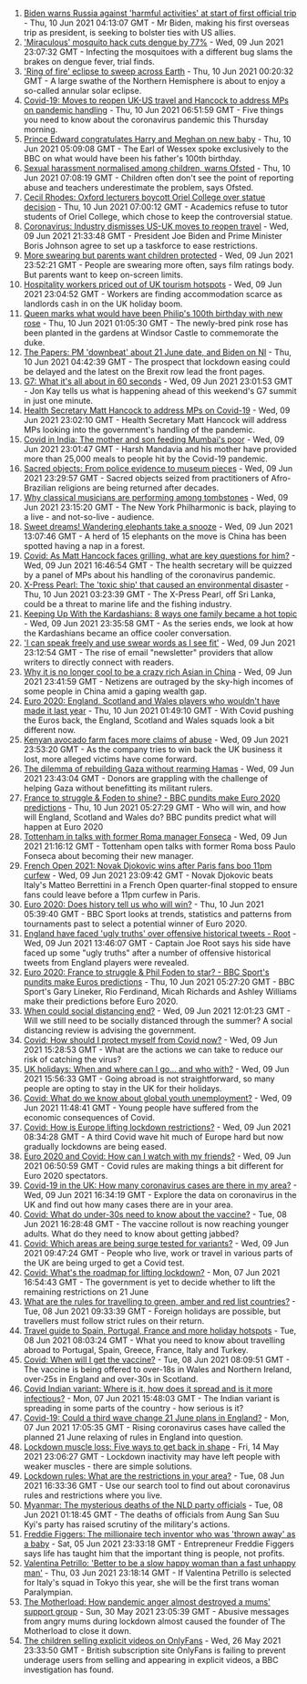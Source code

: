 1. [Biden warns Russia against 'harmful activities' at start of first official trip](https://www.bbc.co.uk/news/world-us-canada-57422348) - Thu, 10 Jun 2021 04:13:07 GMT - Mr Biden, making his first overseas trip as president, is seeking to bolster ties with US allies.
2. ['Miraculous' mosquito hack cuts dengue by 77%](https://www.bbc.co.uk/news/health-57417219) - Wed, 09 Jun 2021 23:07:32 GMT - Infecting the mosquitoes with a different bug slams the brakes on dengue fever, trial finds.
3. ['Ring of fire' eclipse to sweep across Earth](https://www.bbc.co.uk/news/science-environment-57420056) - Thu, 10 Jun 2021 00:20:32 GMT - A large swathe of the Northern Hemisphere is about to enjoy a so-called annular solar eclipse.
4. [Covid-19: Moves to reopen UK-US travel and Hancock to address MPs on pandemic handling](https://www.bbc.co.uk/news/uk-57421176) - Thu, 10 Jun 2021 06:51:59 GMT - Five things you need to know about the coronavirus pandemic this Thursday morning.
5. [Prince Edward congratulates Harry and Meghan on new baby](https://www.bbc.co.uk/news/uk-57422627) - Thu, 10 Jun 2021 05:09:08 GMT - The Earl of Wessex spoke exclusively to the BBC on what would have been his father's 100th birthday.
6. [Sexual harassment normalised among children, warns Ofsted](https://www.bbc.co.uk/news/education-57411363) - Thu, 10 Jun 2021 07:08:19 GMT - Children often don't see the point of reporting abuse and teachers underestimate the problem, says Ofsted.
7. [Cecil Rhodes: Oxford lecturers boycott Oriel College over statue decision](https://www.bbc.co.uk/news/uk-57422751) - Thu, 10 Jun 2021 07:00:12 GMT - Academics refuse to tutor students of Oriel College, which chose to keep the controversial statue.
8. [Coronavirus: Industry dismisses US-UK moves to reopen travel](https://www.bbc.co.uk/news/business-57390246) - Wed, 09 Jun 2021 21:33:48 GMT - President Joe Biden and Prime Minister Boris Johnson agree to set up a taskforce to ease restrictions.
9. [More swearing but parents want children protected](https://www.bbc.co.uk/news/education-57419263) - Wed, 09 Jun 2021 23:52:21 GMT - People are swearing more often, says film ratings body. But parents want to keep on-screen limits.
10. [Hospitality workers priced out of UK tourism hotspots](https://www.bbc.co.uk/news/business-57403083) - Wed, 09 Jun 2021 23:04:52 GMT - Workers are finding accommodation scarce as landlords cash in on the UK holiday boom.
11. [Queen marks what would have been Philip's 100th birthday with new rose](https://www.bbc.co.uk/news/uk-57422065) - Thu, 10 Jun 2021 01:05:30 GMT - The newly-bred pink rose has been planted in the gardens at Windsor Castle to commemorate the duke.
12. [The Papers: PM 'downbeat' about 21 June date, and Biden on NI](https://www.bbc.co.uk/news/blogs-the-papers-57422046) - Thu, 10 Jun 2021 04:42:39 GMT - The prospect that lockdown easing could be delayed and the latest on the Brexit row lead the front pages.
13. [G7: What it's all about in 60 seconds](https://www.bbc.co.uk/news/uk-57406029) - Wed, 09 Jun 2021 23:01:53 GMT - Jon Kay tells us what is happening ahead of this weekend's G7 summit in just one minute.
14. [Health Secretary Matt Hancock to address MPs on Covid-19](https://www.bbc.co.uk/news/uk-politics-57406031) - Wed, 09 Jun 2021 23:02:10 GMT - Health Secretary Matt Hancock will address MPs looking into the government's handling of the pandemic.
15. [Covid in India: The mother and son feeding Mumbai's poor](https://www.bbc.co.uk/news/world-asia-india-57418671) - Wed, 09 Jun 2021 23:01:47 GMT - Harsh Mandavia and his mother have provided more than 25,000 meals to people hit by the Covid-19 pandemic.
16. [Sacred objects: From police evidence to museum pieces](https://www.bbc.co.uk/news/world-latin-america-57306362) - Wed, 09 Jun 2021 23:29:57 GMT - Sacred objects seized from practitioners of Afro-Brazilian religions are being returned after decades.
17. [Why classical musicians are performing among tombstones](https://www.bbc.co.uk/news/world-us-canada-57422026) - Wed, 09 Jun 2021 23:15:20 GMT - The New York Philharmonic is back, playing to a live - and not-so-live - audience.
18. [Sweet dreams! Wandering elephants take a snooze](https://www.bbc.co.uk/news/world-57416368) - Wed, 09 Jun 2021 13:07:46 GMT - A herd of 15 elephants on the move is China has been spotted having a nap in a forest.
19. [Covid: As Matt Hancock faces grilling, what are key questions for him?](https://www.bbc.co.uk/news/uk-politics-57284470) - Wed, 09 Jun 2021 16:46:54 GMT - The health secretary will be quizzed by a panel of MPs about his handling of the coronavirus pandemic.
20. [X-Press Pearl: The 'toxic ship' that caused an environmental disaster](https://www.bbc.co.uk/news/world-asia-57395693) - Thu, 10 Jun 2021 03:23:39 GMT - The X-Press Pearl, off Sri Lanka, could be a threat to marine life and the fishing industry.
21. [Keeping Up With the Kardashians: 8 ways one family became a hot topic](https://www.bbc.co.uk/news/entertainment-arts-57343862) - Wed, 09 Jun 2021 23:35:58 GMT - As the series ends, we look at how the Kardashians became an office cooler conversation.
22. ['I can speak freely and use swear words as I see fit'](https://www.bbc.co.uk/news/business-57382955) - Wed, 09 Jun 2021 23:12:54 GMT - The rise of email "newsletter" providers that allow writers to directly connect with readers.
23. [Why it is no longer cool to be a crazy rich Asian in China](https://www.bbc.co.uk/news/world-asia-china-57380367) - Wed, 09 Jun 2021 23:41:59 GMT - Netizens are outraged by the sky-high incomes of some people in China amid a gaping wealth gap.
24. [Euro 2020: England, Scotland and Wales players who wouldn't have made it last year](https://www.bbc.co.uk/news/newsbeat-57259395) - Thu, 10 Jun 2021 01:49:10 GMT - With Covid pushing the Euros back, the England, Scotland and Wales squads look a bit different now.
25. [Kenyan avocado farm faces more claims of abuse](https://www.bbc.co.uk/news/world-africa-57413354) - Wed, 09 Jun 2021 23:53:20 GMT - As the company tries to win back the UK business it lost, more alleged victims have come forward.
26. [The dilemma of rebuilding Gaza without rearming Hamas](https://www.bbc.co.uk/news/world-middle-east-57396819) - Wed, 09 Jun 2021 23:43:04 GMT - Donors are grappling with the challenge of helping Gaza without benefitting its militant rulers.
27. [France to struggle & Foden to shine? - BBC pundits make Euro 2020 predictions](https://www.bbc.co.uk/sport/football/57413544) - Thu, 10 Jun 2021 05:27:29 GMT - Who will win, and how will England, Scotland and Wales do? BBC pundits predict what will happen at Euro 2020
28. [Tottenham in talks with former Roma manager Fonseca](https://www.bbc.co.uk/sport/football/57421876) - Wed, 09 Jun 2021 21:16:12 GMT - Tottenham open talks with former Roma boss Paulo Fonseca about becoming their new manager.
29. [French Open 2021: Novak Djokovic wins after Paris fans boo 11pm curfew](https://www.bbc.co.uk/sport/tennis/57422106) - Wed, 09 Jun 2021 23:09:42 GMT - Novak Djokovic beats Italy's Matteo Berrettini in a French Open quarter-final stopped to ensure fans could leave before a 11pm curfew in Paris.
30. [Euro 2020: Does history tell us who will win?](https://www.bbc.co.uk/sport/football/55497050) - Thu, 10 Jun 2021 05:39:40 GMT - BBC Sport looks at trends, statistics and patterns from tournaments past to select a potential winner of Euro 2020.
31. [England have faced 'ugly truths' over offensive historical tweets - Root](https://www.bbc.co.uk/sport/cricket/57415232) - Wed, 09 Jun 2021 13:46:07 GMT - Captain Joe Root says his side have faced up some "ugly truths" after a number of offensive historical tweets from England players were revealed.
32. [Euro 2020: France to struggle & Phil Foden to star? - BBC Sport's pundits make Euros predictions](https://www.bbc.co.uk/sport/av/football/57420914) - Thu, 10 Jun 2021 05:27:20 GMT - BBC Sport's Gary Lineker, Rio Ferdinand, Micah Richards and Ashley Williams make their predictions before Euro 2020.
33. [When could social distancing end?](https://www.bbc.co.uk/news/uk-51506729) - Wed, 09 Jun 2021 12:01:23 GMT - Will we still need to be socially distanced through the summer? A social distancing review is advising the government.
34. [Covid: How should I protect myself from Covid now?](https://www.bbc.co.uk/news/health-57087517) - Wed, 09 Jun 2021 15:28:53 GMT - What are the actions we can take to reduce our risk of catching the virus?
35. [UK holidays: When and where can I go... and who with?](https://www.bbc.co.uk/news/explainers-52646738) - Wed, 09 Jun 2021 15:56:33 GMT - Going abroad is not straightforward, so many people are opting to stay in the UK for their holidays.
36. [Covid: What do we know about global youth unemployment?](https://www.bbc.co.uk/news/57406236) - Wed, 09 Jun 2021 11:48:41 GMT - Young people have suffered from the economic consequences of Covid.
37. [Covid: How is Europe lifting lockdown restrictions?](https://www.bbc.co.uk/news/explainers-53640249) - Wed, 09 Jun 2021 08:34:28 GMT - A third Covid wave hit much of Europe hard but now gradually lockdowns are being eased.
38. [Euro 2020 and Covid: How can I watch with my friends?](https://www.bbc.co.uk/news/uk-57386719) - Wed, 09 Jun 2021 06:50:59 GMT - Covid rules are making things a bit different for Euro 2020 spectators.
39. [Covid-19 in the UK: How many coronavirus cases are there in my area?](https://www.bbc.co.uk/news/uk-51768274) - Wed, 09 Jun 2021 16:34:19 GMT - Explore the data on coronavirus in the UK and find out how many cases there are in your area.
40. [Covid: What do under-30s need to know about the vaccine?](https://www.bbc.co.uk/news/health-57273875) - Tue, 08 Jun 2021 16:28:48 GMT - The vaccine rollout is now reaching younger adults. What do they need to know about getting jabbed?
41. [Covid: Which areas are being surge tested for variants?](https://www.bbc.co.uk/news/explainers-54872039) - Wed, 09 Jun 2021 09:47:24 GMT - People who live, work or travel in various parts of the UK are being urged to get a Covid test.
42. [Covid: What's the roadmap for lifting lockdown?](https://www.bbc.co.uk/news/explainers-52530518) - Mon, 07 Jun 2021 16:54:43 GMT - The government is yet to decide whether to lift the remaining restrictions on 21 June
43. [What are the rules for travelling to green, amber and red list countries?](https://www.bbc.co.uk/news/explainers-52544307) - Tue, 08 Jun 2021 09:33:39 GMT - Foreign holidays are possible, but travellers must follow strict rules on their return.
44. [Travel guide to Spain, Portugal, France and more holiday hotspots](https://www.bbc.co.uk/news/explainers-56997931) - Tue, 08 Jun 2021 08:03:24 GMT - What you need to know about travelling abroad to Portugal, Spain, Greece, France, Italy and Turkey.
45. [Covid: When will I get the vaccine?](https://www.bbc.co.uk/news/health-55045639) - Tue, 08 Jun 2021 08:09:51 GMT - The vaccine is being offered to over-18s in Wales and Northern Ireland, over-25s in England and over-30s in Scotland.
46. [Covid Indian variant: Where is it, how does it spread and is it more infectious?](https://www.bbc.co.uk/news/health-57157496) - Mon, 07 Jun 2021 15:48:03 GMT - The Indian variant is spreading in some parts of the country - how serious is it?
47. [Covid-19: Could a third wave change 21 June plans in England?](https://www.bbc.co.uk/news/health-57328469) - Mon, 07 Jun 2021 17:05:35 GMT - Rising coronavirus cases have called the planned 21 June relaxing of rules in England into question.
48. [Lockdown muscle loss: Five ways to get back in shape](https://www.bbc.co.uk/news/uk-56887390) - Fri, 14 May 2021 23:06:27 GMT - Lockdown inactivity may have left people with weaker muscles - there are simple solutions.
49. [Lockdown rules: What are the restrictions in your area?](https://www.bbc.co.uk/news/uk-54373904) - Tue, 08 Jun 2021 16:33:36 GMT - Use our search tool to find out about coronavirus rules and restrictions where you live.
50. [Myanmar: The mysterious deaths of the NLD party officials](https://www.bbc.co.uk/news/world-asia-57380237) - Tue, 08 Jun 2021 01:18:45 GMT - The deaths of officials from Aung San Suu Kyi's party has raised scrutiny of the military's actions.
51. [Freddie Figgers: The millionaire tech inventor who was 'thrown away' as a baby](https://www.bbc.co.uk/news/stories-57081087) - Sat, 05 Jun 2021 23:33:18 GMT - Entrepreneur Freddie Figgers says life has taught him that the important thing is people, not profits.
52. [Valentina Petrillo: 'Better to be a slow happy woman than a fast unhappy man'](https://www.bbc.co.uk/news/stories-57338207) - Thu, 03 Jun 2021 23:18:14 GMT - If Valentina Petrillo is selected for Italy's squad in Tokyo this year, she will be the first trans woman Paralympian.
53. [The Motherload: How pandemic anger almost destroyed a mums' support group](https://www.bbc.co.uk/news/stories-57285368) - Sun, 30 May 2021 23:05:39 GMT - Abusive messages from angry mums during lockdown almost caused the founder of The Motherload to close it down.
54. [The children selling explicit videos on OnlyFans](https://www.bbc.co.uk/news/uk-57255983) - Wed, 26 May 2021 23:33:50 GMT - British subscription site OnlyFans is failing to prevent underage users from selling and appearing in explicit videos, a BBC investigation has found.
